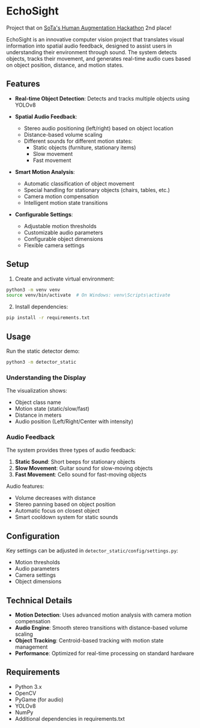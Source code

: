 # EchoSight
Project that on [SoTa's Human Augmentation Hackathon](https://lu.ma/1au1lxbt?tk=N9hNV7) 2nd place!


EchoSight is an innovative computer vision project that translates visual information into spatial audio feedback, designed to assist users in understanding their environment through sound. The system detects objects, tracks their movement, and generates real-time audio cues based on object position, distance, and motion states.

## Features

- **Real-time Object Detection**: Detects and tracks multiple objects using YOLOv8
- **Spatial Audio Feedback**: 
  - Stereo audio positioning (left/right) based on object location
  - Distance-based volume scaling
  - Different sounds for different motion states:
    - Static objects (furniture, stationary items)
    - Slow movement
    - Fast movement

- **Smart Motion Analysis**:
  - Automatic classification of object movement
  - Special handling for stationary objects (chairs, tables, etc.)
  - Camera motion compensation
  - Intelligent motion state transitions

- **Configurable Settings**:
  - Adjustable motion thresholds
  - Customizable audio parameters
  - Configurable object dimensions
  - Flexible camera settings

## Setup

1. Create and activate virtual environment:
```bash
python3 -m venv venv 
source venv/bin/activate  # On Windows: venv\Scripts\activate
```

2. Install dependencies:
```bash
pip install -r requirements.txt
```

## Usage

Run the static detector demo:
```bash
python3 -m detector_static
```

### Understanding the Display

The visualization shows:
- Object class name
- Motion state (static/slow/fast)
- Distance in meters
- Audio position (Left/Right/Center with intensity)

### Audio Feedback

The system provides three types of audio feedback:
1. **Static Sound**: Short beeps for stationary objects
2. **Slow Movement**: Guitar sound for slow-moving objects
3. **Fast Movement**: Cello sound for fast-moving objects

Audio features:
- Volume decreases with distance
- Stereo panning based on object position
- Automatic focus on closest object
- Smart cooldown system for static sounds

## Configuration

Key settings can be adjusted in `detector_static/config/settings.py`:

- Motion thresholds
- Audio parameters
- Camera settings
- Object dimensions

## Technical Details

- **Motion Detection**: Uses advanced motion analysis with camera motion compensation
- **Audio Engine**: Smooth stereo transitions with distance-based volume scaling
- **Object Tracking**: Centroid-based tracking with motion state management
- **Performance**: Optimized for real-time processing on standard hardware

## Requirements

- Python 3.x
- OpenCV
- PyGame (for audio)
- YOLOv8
- NumPy
- Additional dependencies in requirements.txt
